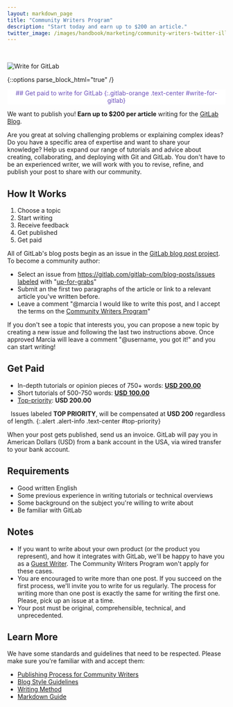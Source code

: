 ```yaml
---
layout: markdown_page
title: "Community Writers Program"
description: "Start today and earn up to $200 an article."
twitter_image: /images/handbook/marketing/community-writers-twitter-illustration.png
---
```


<br>

![Write for GitLab](/images/handbook/marketing/community-writers-twitter-illustration.png)

{::options parse_block_html="true" /}

<div class="alert alert-purple center">
## <i class="fa fa-gitlab fa-fw" style="color:rgb(107,79,187); font-size:.85em" aria-hidden="true"></i> Get paid to write for GitLab <i class="fa fa-gitlab fa-fw" style="color:rgb(107,79,187); font-size:.85em" aria-hidden="true"></i>
{:.gitlab-orange .text-center #write-for-gitlab}
</div>

We want to publish you! **Earn up to $200 per article** writing for the [GitLab Blog].

Are you great at solving challenging problems or explaining complex ideas? Do you
have a specific area of expertise and want to share your knowledge? Help us expand
our range of tutorials and advice about creating, collaborating, and deploying with
Git and GitLab.  You don't have to be an experienced writer, we will work with you
to revise, refine, and publish your post to share with our community.

## How It Works

1. Choose a topic
2. Start writing
3. Receive feedback
4. Get published
5. Get paid

All of GitLab's blog posts begin as an issue in the [GitLab blog post project][blog-project].
To become a community author:

- Select an issue from <https://gitlab.com/gitlab-com/blog-posts/issues> [labeled](#labels) with "[up-for-grabs]"
- Submit an the first two paragraphs of the article or link to a relevant article you've written before.
- Leave a comment "@marcia I would like to write this post, and I accept the terms on the [Community Writers Program](#)"

If you don't see a topic that interests you, you can propose a new topic by
creating a new issue and following the last two instructions above. Once approved Marcia will leave a comment "@username, you got it!" and you can start writing!

## Get Paid

- In-depth tutorials or opinion pieces of 750+ words: **[USD 200.00]**
- Short tutorials of 500-750 words: **[USD 100.00]**
- [Top-priority][]: **USD 200.00**

<i class="fa fa-exclamation-triangle" aria-hidden="true" style="color: rgb(49, 112, 143);"></i>&nbsp;
Issues labeled **TOP PRIORITY**, will be compensated at **USD 200** regardless of length.
{:.alert .alert-info .text-center #top-priority}

When your post gets published, send us an invoice. GitLab will pay you in
American Dollars (USD) from a bank account in the USA, via wired transfer
to your bank account.

## Requirements

- Good written English
- Some previous experience in writing tutorials or technical overviews
- Some background on the subject you're willing to write about
- Be familiar with GitLab

## Notes

- If you want to write about your own product (or the product you represent), and how it integrates with GitLab, we'll be happy to have you as a [Guest Writer](../#guest-posts). The Community Writers Program won't apply for these cases.
- You are encouraged to write more than one post. If you succeed on the first process, we'll invite you to write for us regularly. The process for writing more than one post is exactly the same for writing the first one. Please, pick up an issue at a time.
- Your post must be original, comprehensible, technical, and unprecedented.

## Learn More

We have some standards and guidelines that need to be respected. Please make sure you're familiar with and accept them:

- [Publishing Process for Community Writers][publishing-process]
- [Blog Style Guidelines][blog-style]
- [Writing Method]
- [Markdown Guide]

<!-- identifiers -->

[avail-posts]: https://gitlab.com/gitlab-com/blog-posts/issues?scope=all&state=opened&utf8=%E2%9C%93&label_name%5B%5D=Community+Posts&label_name%5B%5D=up-for-grabs
[blog-project]: https://gitlab.com/gitlab-com/blog-posts
[blog-style]: /handbook/marketing/blog/#styles-guidelines
[CI/CD/CD]: /2016/08/05/continuous-integration-delivery-and-deployment-with-gitlab/
[ConvDev]: /2016/09/13/gitlab-master-plan/#convdev
[Markdown Guide]: /handbook/marketing/developer-relations/technical-writing/markdown-guide/
[publishing-process]: /handbook/marketing/blog/#publishing-process-for-community-writers
[gitlab blog]: /blog/
[Pages group]: https://gitlab.com/groups/pages
[Writing Method]: /handbook/marketing/developer-relations/technical-writing/#writing-method
[topics-issues]: https://gitlab.com/gitlab-com/blog-posts/issues/

<!-- labels -->

[Community Posts]: https://gitlab.com/gitlab-com/blog-posts/issues?label_name%5B%5D=Community+Posts
[up-for-grabs]: https://gitlab.com/gitlab-com/blog-posts/issues?label_name%5B%5D=up-for-grabs
[USD 100.00]: https://gitlab.com/gitlab-com/blog-posts/issues?label_name%5B%5D=%24+100
[USD 200.00]: https://gitlab.com/gitlab-com/blog-posts/issues?label_name%5B%5D=%24200
[TOP-PRIORITY]: https://gitlab.com/gitlab-com/blog-posts/issues?label_name%5B%5D=TOP+PRIORITY

<style>
.center {
  text-align: center;
  display: block;
  margin-right: auto;
  margin-left: auto;
}
.alert-purple {
  color: rgb(107,79,187);
  background-color: #fff;
  border-color: rgba(107,79,187,.5);
}
.alert-purple h2 {
      margin-top: 15px;
}
</style>
